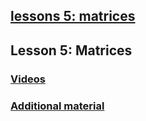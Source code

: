 ## [lessons 5: matrices]()


## Lesson 5: Matrices
    
### [Videos](https://www.udacity.com/course/viewer#!/c-cs291/l-101410106/m-118429107)
### [Additional material](https://www.udacity.com/wiki/cs291#lesson-5-matrices)
